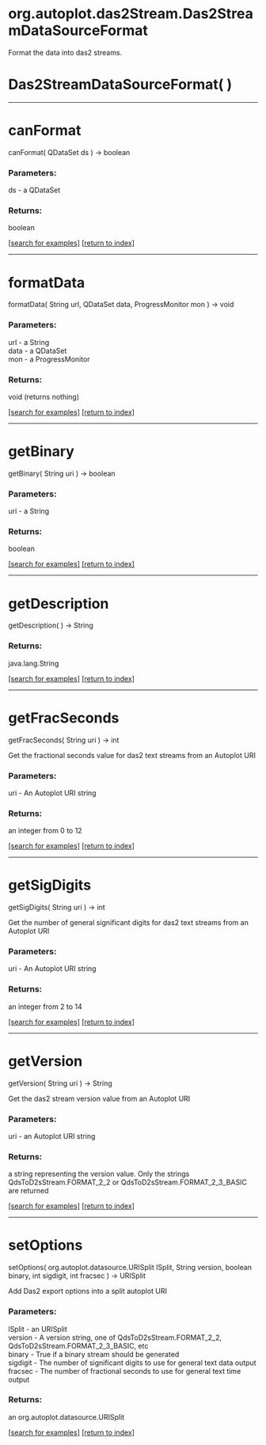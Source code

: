 # org.autoplot.das2Stream.Das2StreamDataSourceFormat

Format the data into das2 streams.

# Das2StreamDataSourceFormat( )


***
<a name="canFormat"></a>
# canFormat
canFormat( QDataSet ds ) &rarr; boolean



### Parameters:
ds - a QDataSet

### Returns:
boolean


<a href="https://github.com/autoplot/dev/search?q=canFormat&unscoped_q=canFormat">[search for examples]</a>
<a href="https://github.com/autoplot/documentation/blob/master/javadoc/index-all.md">[return to index]</a>

***
<a name="formatData"></a>
# formatData
formatData( String url, QDataSet data, ProgressMonitor mon ) &rarr; void



### Parameters:
url - a String
<br>data - a QDataSet
<br>mon - a ProgressMonitor

### Returns:
void (returns nothing)


<a href="https://github.com/autoplot/dev/search?q=formatData&unscoped_q=formatData">[search for examples]</a>
<a href="https://github.com/autoplot/documentation/blob/master/javadoc/index-all.md">[return to index]</a>

***
<a name="getBinary"></a>
# getBinary
getBinary( String uri ) &rarr; boolean



### Parameters:
uri - a String

### Returns:
boolean


<a href="https://github.com/autoplot/dev/search?q=getBinary&unscoped_q=getBinary">[search for examples]</a>
<a href="https://github.com/autoplot/documentation/blob/master/javadoc/index-all.md">[return to index]</a>

***
<a name="getDescription"></a>
# getDescription
getDescription(  ) &rarr; String



### Returns:
java.lang.String


<a href="https://github.com/autoplot/dev/search?q=getDescription&unscoped_q=getDescription">[search for examples]</a>
<a href="https://github.com/autoplot/documentation/blob/master/javadoc/index-all.md">[return to index]</a>

***
<a name="getFracSeconds"></a>
# getFracSeconds
getFracSeconds( String uri ) &rarr; int

Get the fractional seconds value for das2 text streams from an Autoplot URI

### Parameters:
uri - An Autoplot URI string

### Returns:
an integer from 0 to 12

<a href="https://github.com/autoplot/dev/search?q=getFracSeconds&unscoped_q=getFracSeconds">[search for examples]</a>
<a href="https://github.com/autoplot/documentation/blob/master/javadoc/index-all.md">[return to index]</a>

***
<a name="getSigDigits"></a>
# getSigDigits
getSigDigits( String uri ) &rarr; int

Get the number of general significant digits for das2 text streams from an 
 Autoplot URI

### Parameters:
uri - An Autoplot URI string

### Returns:
an integer from 2 to 14

<a href="https://github.com/autoplot/dev/search?q=getSigDigits&unscoped_q=getSigDigits">[search for examples]</a>
<a href="https://github.com/autoplot/documentation/blob/master/javadoc/index-all.md">[return to index]</a>

***
<a name="getVersion"></a>
# getVersion
getVersion( String uri ) &rarr; String

Get the das2 stream version value from an Autoplot URI

### Parameters:
uri - an Autoplot URI string

### Returns:
a string representing the version value.  Only the strings
         QdsToD2sStream.FORMAT_2_2 or QdsToD2sStream.FORMAT_2_3_BASIC are returned

<a href="https://github.com/autoplot/dev/search?q=getVersion&unscoped_q=getVersion">[search for examples]</a>
<a href="https://github.com/autoplot/documentation/blob/master/javadoc/index-all.md">[return to index]</a>

***
<a name="setOptions"></a>
# setOptions
setOptions( org.autoplot.datasource.URISplit lSplit, String version, boolean binary, int sigdigit, int fracsec ) &rarr; URISplit

Add Das2 export options into a split autoplot URI

### Parameters:
lSplit - an URISplit
<br>version - A version string, one of QdsToD2sStream.FORMAT_2_2, 
                QdsToD2sStream.FORMAT_2_3_BASIC, etc
<br>binary - True if a binary stream should be generated
<br>sigdigit - The number of significant digits to use for general text data output
<br>fracsec - The number of fractional seconds to use for general text time output

### Returns:
an org.autoplot.datasource.URISplit


<a href="https://github.com/autoplot/dev/search?q=setOptions&unscoped_q=setOptions">[search for examples]</a>
<a href="https://github.com/autoplot/documentation/blob/master/javadoc/index-all.md">[return to index]</a>

